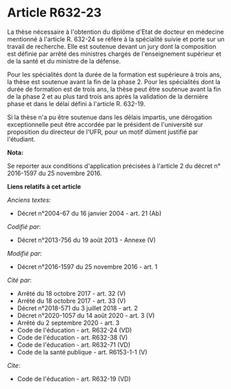 # Article R632-23

La thèse nécessaire à l'obtention du diplôme d'Etat de docteur en médecine mentionné à l'article R. 632-24 se réfère à la
spécialité suivie et porte sur un travail de recherche. Elle est soutenue devant un jury dont la composition est définie par
arrêté des ministres chargés de l'enseignement supérieur et de la santé et du ministre de la défense. 

Pour les spécialités dont la durée de la formation est supérieure à trois ans, la thèse est soutenue avant la fin de la phase
2. Pour les spécialités dont la durée de formation est de trois ans, la thèse peut être soutenue avant la fin de la phase 2
et au plus tard trois ans après la validation de la dernière phase et dans le délai défini à l'article R. 632-19. 

Si la thèse n'a pu être soutenue dans les délais impartis, une dérogation exceptionnelle peut être accordée par le président
de l'université sur proposition du directeur de l'UFR, pour un motif dûment justifié par l'étudiant.

**Nota:**

Se reporter aux conditions d'application précisées à l'article 2 du décret n° 2016-1597 du 25 novembre 2016.

**Liens relatifs à cet article**

_Anciens textes_:

  - Décret n°2004-67 du 16 janvier 2004 - art. 21 (Ab)

_Codifié par_:

  - Décret n°2013-756 du 19 août 2013 -  Annexe (V)

_Modifié par_:

  - Décret n°2016-1597 du 25 novembre 2016 - art. 1

_Cité par_:

  - Arrêté du 18 octobre 2017 - art. 32 (V)
  - Arrêté du 18 octobre 2017 - art. 33 (V)
  - Décret n°2018-571 du 3 juillet 2018 - art. 2
  - Décret n°2020-1057 du 14 août 2020 - art. 3 (V)
  - Arrêté du 2 septembre 2020 - art. 3
  - Code de l'éducation - art. R632-24 (VD)
  - Code de l'éducation - art. R632-38 (V)
  - Code de l'éducation - art. R632-71 (VD)
  - Code de la santé publique - art. R6153-1-1 (V)

_Cite_:

  - Code de l'éducation - art. R632-19 (VD)
